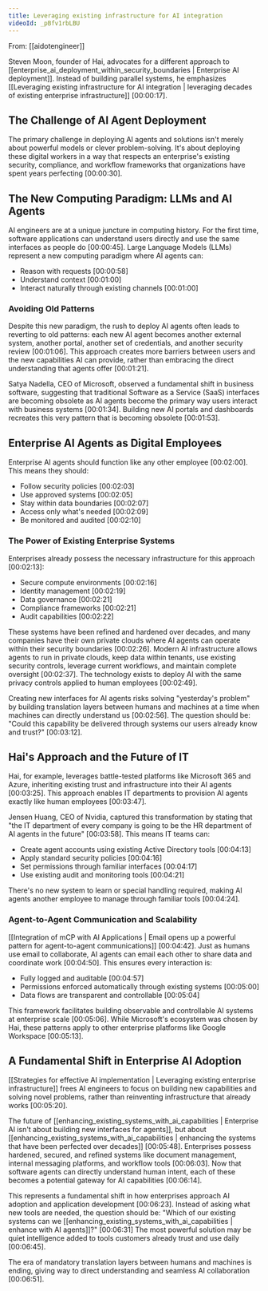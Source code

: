```yaml
---
title: Leveraging existing infrastructure for AI integration
videoId: _pBfv1rbLBU
---
```


From: [[aidotengineer]] <br/> 

Steven Moon, founder of Hai, advocates for a different approach to [[enterprise_ai_deployment_within_security_boundaries | Enterprise AI deployment]]. Instead of building parallel systems, he emphasizes [[Leveraging existing infrastructure for AI integration | leveraging decades of existing enterprise infrastructure]] <a class="yt-timestamp" data-t="00:00:17">[00:00:17]</a>.

## The Challenge of AI Agent Deployment

The primary challenge in deploying AI agents and solutions isn't merely about powerful models or clever problem-solving. It's about deploying these digital workers in a way that respects an enterprise's existing security, compliance, and workflow frameworks that organizations have spent years perfecting <a class="yt-timestamp" data-t="00:00:30">[00:00:30]</a>.

## The New Computing Paradigm: LLMs and AI Agents

AI engineers are at a unique juncture in computing history. For the first time, software applications can understand users directly and use the same interfaces as people do <a class="yt-timestamp" data-t="00:00:45">[00:00:45]</a>. Large Language Models (LLMs) represent a new computing paradigm where AI agents can:
*   Reason with requests <a class="yt-timestamp" data-t="00:00:58">[00:00:58]</a>
*   Understand context <a class="yt-timestamp" data-t="00:01:00">[00:01:00]</a>
*   Interact naturally through existing channels <a class="yt-timestamp" data-t="00:01:00">[00:01:00]</a>

### Avoiding Old Patterns

Despite this new paradigm, the rush to deploy AI agents often leads to reverting to old patterns: each new AI agent becomes another external system, another portal, another set of credentials, and another security review <a class="yt-timestamp" data-t="00:01:06">[00:01:06]</a>. This approach creates more barriers between users and the new capabilities AI can provide, rather than embracing the direct understanding that agents offer <a class="yt-timestamp" data-t="00:01:21">[00:01:21]</a>.

Satya Nadella, CEO of Microsoft, observed a fundamental shift in business software, suggesting that traditional Software as a Service (SaaS) interfaces are becoming obsolete as AI agents become the primary way users interact with business systems <a class="yt-timestamp" data-t="00:01:34">[00:01:34]</a>. Building new AI portals and dashboards recreates this very pattern that is becoming obsolete <a class="yt-timestamp" data-t="00:01:53">[00:01:53]</a>.

## Enterprise AI Agents as Digital Employees

Enterprise AI agents should function like any other employee <a class="yt-timestamp" data-t="00:02:00">[00:02:00]</a>. This means they should:
*   Follow security policies <a class="yt-timestamp" data-t="00:02:03">[00:02:03]</a>
*   Use approved systems <a class="yt-timestamp" data-t="00:02:05">[00:02:05]</a>
*   Stay within data boundaries <a class="yt-timestamp" data-t="00:02:07">[00:02:07]</a>
*   Access only what's needed <a class="yt-timestamp" data-t="00:02:09">[00:02:09]</a>
*   Be monitored and audited <a class="yt-timestamp" data-t="00:02:10">[00:02:10]</a>

### The Power of Existing Enterprise Systems

Enterprises already possess the necessary infrastructure for this approach <a class="yt-timestamp" data-t="00:02:13">[00:02:13]</a>:
*   Secure compute environments <a class="yt-timestamp" data-t="00:02:16">[00:02:16]</a>
*   Identity management <a class="yt-timestamp" data-t="00:02:19">[00:02:19]</a>
*   Data governance <a class="yt-timestamp" data-t="00:02:21">[00:02:21]</a>
*   Compliance frameworks <a class="yt-timestamp" data-t="00:02:21">[00:02:21]</a>
*   Audit capabilities <a class="yt-timestamp" data-t="00:02:22">[00:02:22]</a>

These systems have been refined and hardened over decades, and many companies have their own private clouds where AI agents can operate within their security boundaries <a class="yt-timestamp" data-t="00:02:26">[00:02:26]</a>. Modern AI infrastructure allows agents to run in private clouds, keep data within tenants, use existing security controls, leverage current workflows, and maintain complete oversight <a class="yt-timestamp" data-t="00:02:37">[00:02:37]</a>. The technology exists to deploy AI with the same privacy controls applied to human employees <a class="yt-timestamp" data-t="00:02:49">[00:02:49]</a>.

Creating new interfaces for AI agents risks solving "yesterday's problem" by building translation layers between humans and machines at a time when machines can directly understand us <a class="yt-timestamp" data-t="00:02:56">[00:02:56]</a>. The question should be: "Could this capability be delivered through systems our users already know and trust?" <a class="yt-timestamp" data-t="00:03:12">[00:03:12]</a>.

## Hai's Approach and the Future of IT

Hai, for example, leverages battle-tested platforms like Microsoft 365 and Azure, inheriting existing trust and infrastructure into their AI agents <a class="yt-timestamp" data-t="00:03:25">[00:03:25]</a>. This approach enables IT departments to provision AI agents exactly like human employees <a class="yt-timestamp" data-t="00:03:47">[00:03:47]</a>.

Jensen Huang, CEO of Nvidia, captured this transformation by stating that "the IT department of every company is going to be the HR department of AI agents in the future" <a class="yt-timestamp" data-t="00:03:58">[00:03:58]</a>. This means IT teams can:
*   Create agent accounts using existing Active Directory tools <a class="yt-timestamp" data-t="00:04:13">[00:04:13]</a>
*   Apply standard security policies <a class="yt-timestamp" data-t="00:04:16">[00:04:16]</a>
*   Set permissions through familiar interfaces <a class="yt-timestamp" data-t="00:04:17">[00:04:17]</a>
*   Use existing audit and monitoring tools <a class="yt-timestamp" data-t="00:04:21">[00:04:21]</a>

There's no new system to learn or special handling required, making AI agents another employee to manage through familiar tools <a class="yt-timestamp" data-t="00:04:24">[00:04:24]</a>.

### Agent-to-Agent Communication and Scalability

[[Integration of mCP with AI Applications | Email opens up a powerful pattern for agent-to-agent communications]] <a class="yt-timestamp" data-t="00:04:42">[00:04:42]</a>. Just as humans use email to collaborate, AI agents can email each other to share data and coordinate work <a class="yt-timestamp" data-t="00:04:50">[00:04:50]</a>. This ensures every interaction is:
*   Fully logged and auditable <a class="yt-timestamp" data-t="00:04:57">[00:04:57]</a>
*   Permissions enforced automatically through existing systems <a class="yt-timestamp" data-t="00:05:00">[00:05:00]</a>
*   Data flows are transparent and controllable <a class="yt-timestamp" data-t="00:05:04">[00:05:04]</a>

This framework facilitates building observable and controllable AI systems at enterprise scale <a class="yt-timestamp" data-t="00:05:06">[00:05:06]</a>. While Microsoft's ecosystem was chosen by Hai, these patterns apply to other enterprise platforms like Google Workspace <a class="yt-timestamp" data-t="00:05:13">[00:05:13]</a>.

## A Fundamental Shift in Enterprise AI Adoption

[[Strategies for effective AI implementation | Leveraging existing enterprise infrastructure]] frees AI engineers to focus on building new capabilities and solving novel problems, rather than reinventing infrastructure that already works <a class="yt-timestamp" data-t="00:05:20">[00:05:20]</a>.

The future of [[enhancing_existing_systems_with_ai_capabilities | Enterprise AI isn't about building new interfaces for agents]], but about [[enhancing_existing_systems_with_ai_capabilities | enhancing the systems that have been perfected over decades]] <a class="yt-timestamp" data-t="00:05:48">[00:05:48]</a>. Enterprises possess hardened, secured, and refined systems like document management, internal messaging platforms, and workflow tools <a class="yt-timestamp" data-t="00:06:03">[00:06:03]</a>. Now that software agents can directly understand human intent, each of these becomes a potential gateway for AI capabilities <a class="yt-timestamp" data-t="00:06:14">[00:06:14]</a>.

This represents a fundamental shift in how enterprises approach AI adoption and application development <a class="yt-timestamp" data-t="00:06:23">[00:06:23]</a>. Instead of asking what new tools are needed, the question should be: "Which of our existing systems can we [[enhancing_existing_systems_with_ai_capabilities | enhance with AI agents]]?" <a class="yt-timestamp" data-t="00:06:31">[00:06:31]</a> The most powerful solution may be quiet intelligence added to tools customers already trust and use daily <a class="yt-timestamp" data-t="00:06:45">[00:06:45]</a>.

The era of mandatory translation layers between humans and machines is ending, giving way to direct understanding and seamless AI collaboration <a class="yt-timestamp" data-t="00:06:51">[00:06:51]</a>.